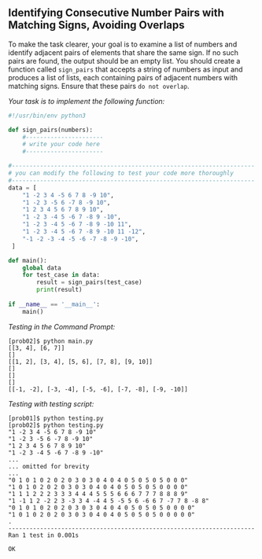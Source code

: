 ## Identifying Consecutive Number Pairs with Matching Signs, Avoiding Overlaps

To make the task clearer, your goal is to examine a list of numbers and identify adjacent pairs of elements that share the same sign. If no such pairs are found, the output should be an empty list. You should create a function called `sign_pairs` that accepts a string of numbers as input and produces a list of lists, each containing pairs of adjacent numbers with matching signs. Ensure that these pairs `do not overlap`.

*Your task is to implement the following function:*
```python
#!/usr/bin/env python3

def sign_pairs(numbers):
    #----------------------
    # write your code here
    #----------------------

#---------------------------------------------------------------------
# you can modify the following to test your code more thoroughly
#---------------------------------------------------------------------
data = [
    "1 -2 3 4 -5 6 7 8 -9 10",
    "1 -2 3 -5 6 -7 8 -9 10",
    "1 2 3 4 5 6 7 8 9 10",
    "1 -2 3 -4 5 -6 7 -8 9 -10",
    "1 -2 3 -4 5 -6 7 -8 9 -10 11",
    "1 -2 3 -4 5 -6 7 -8 9 -10 11 -12",
    "-1 -2 -3 -4 -5 -6 -7 -8 -9 -10",
 ]

def main():
    global data
    for test_case in data:
        result = sign_pairs(test_case)
        print(result)
        
if __name__ == '__main__':
    main()
```

*Testing in the Command Prompt:*
```shell
[prob02]$ python main.py 
[[3, 4], [6, 7]]
[]
[[1, 2], [3, 4], [5, 6], [7, 8], [9, 10]]
[]
[]
[]
[[-1, -2], [-3, -4], [-5, -6], [-7, -8], [-9, -10]]
```

*Testing with testing script:*
```shell
[prob01]$ python testing.py
[prob02]$ python testing.py
"1 -2 3 4 -5 6 7 8 -9 10"
"1 -2 3 -5 6 -7 8 -9 10"
"1 2 3 4 5 6 7 8 9 10"
"1 -2 3 -4 5 -6 7 -8 9 -10"
...
... omitted for brevity
...
"0 1 0 1 0 2 0 2 0 3 0 3 0 4 0 4 0 5 0 5 0 5 0 0 0"
"1 0 1 0 2 0 2 0 3 0 3 0 4 0 4 0 5 0 5 0 5 0 0 0 0"
"1 1 1 2 2 2 3 3 3 4 4 4 5 5 5 6 6 6 7 7 7 8 8 8 9"
"1 -1 1 2 -2 2 3 -3 3 4 -4 4 5 -5 5 6 -6 6 7 -7 7 8 -8 8"
"0 1 0 1 0 2 0 2 0 3 0 3 0 4 0 4 0 5 0 5 0 5 0 0 0 0"
"1 0 1 0 2 0 2 0 3 0 3 0 4 0 4 0 5 0 5 0 5 0 0 0 0 0"
.
----------------------------------------------------------------------
Ran 1 test in 0.001s

OK
```

